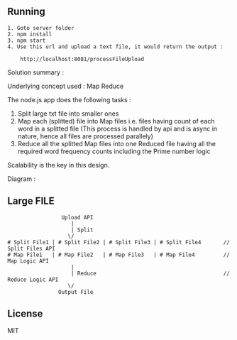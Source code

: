 
## Running
    1. Goto server folder 
    2. npm install
    3. npm start
    4. Use this url and upload a text file, it would return the output : 
        
        http://localhost:8081/processFileUpload


Solution summary :

Underlying concept used : Map Reduce

The node.js app does the following tasks :

1. Split large txt file into smaller ones
2. Map each (splitted) file into Map files i.e. files having count of each word in a splitted file (This process is handled by api and is async in nature, hence all files are processed parallely)
3. Reduce all the splitted Map files into one Reduced file having all the required word frequency counts including the Prime number logic

Scalability is the key in this design. 

Diagram :

##                  Large FILE              ##
                     Upload API 
                        |
                        | Split
                       \/
    # Split File1 | # Split File2 | # Split File3 | # Split File4       // Split Files API
    # Map File1   | # Map File2   | # Map File3   | # Map File4         // Map Logic API 
                        |    
                        | Reduce                                        // Reduce Logic API
                       \/
                    Output File

## License

MIT
